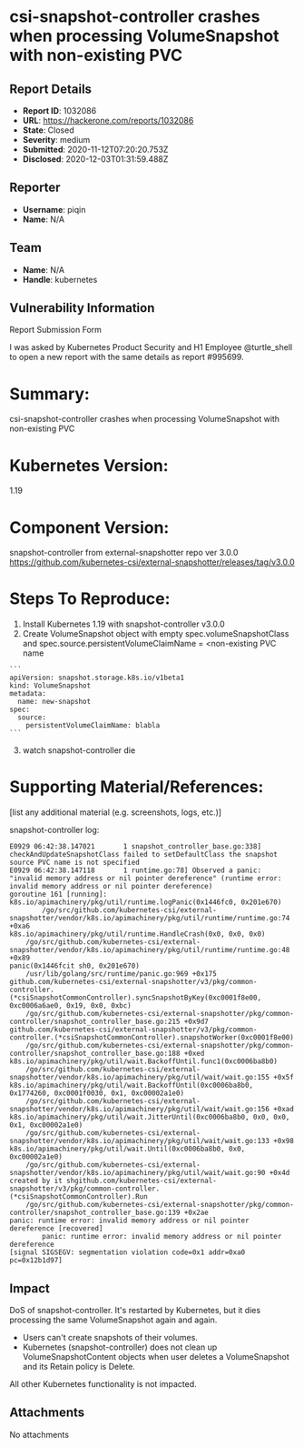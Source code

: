 # csi-snapshot-controller crashes when processing VolumeSnapshot with non-existing PVC

## Report Details
- **Report ID**: 1032086
- **URL**: https://hackerone.com/reports/1032086
- **State**: Closed
- **Severity**: medium
- **Submitted**: 2020-11-12T07:20:20.753Z
- **Disclosed**: 2020-12-03T01:31:59.488Z

## Reporter
- **Username**: piqin
- **Name**: N/A

## Team
- **Name**: N/A
- **Handle**: kubernetes

## Vulnerability Information
Report Submission Form

I was asked by Kubernetes Product Security and H1 Employee @turtle_shell to open a new report with the same details as report #995699.

# Summary:
csi-snapshot-controller crashes when processing VolumeSnapshot with non-existing PVC

# Kubernetes Version:
1.19

# Component Version:
snapshot-controller from external-snapshotter repo ver 3.0.0
https://github.com/kubernetes-csi/external-snapshotter/releases/tag/v3.0.0

# Steps To Reproduce:
1.   Install Kubernetes 1.19 with snapshot-controller v3.0.0
2.   Create VolumeSnapshot object with empty spec.volumeSnapshotClass and spec.source.persistentVolumeClaimName = <non-existing PVC name 

    ```
    apiVersion: snapshot.storage.k8s.io/v1beta1
    kind: VolumeSnapshot
    metadata:
      name: new-snapshot
    spec:
      source:
        persistentVolumeClaimName: blabla
    ```
3.   watch snapshot-controller die

# Supporting Material/References:
[list any additional material (e.g. screenshots, logs, etc.)]

snapshot-controller log:

    E0929 06:42:38.147021       1 snapshot_controller_base.go:338] checkAndUpdateSnapshotClass failed to setDefaultClass the snapshot source PVC name is not specified
    E0929 06:42:38.147118       1 runtime.go:78] Observed a panic: "invalid memory address or nil pointer dereference" (runtime error: invalid memory address or nil pointer dereference)
    goroutine 161 [running]:
    k8s.io/apimachinery/pkg/util/runtime.logPanic(0x1446fc0, 0x201e670)
            /go/src/github.com/kubernetes-csi/external-snapshotter/vendor/k8s.io/apimachinery/pkg/util/runtime/runtime.go:74 +0xa6
    k8s.io/apimachinery/pkg/util/runtime.HandleCrash(0x0, 0x0, 0x0)
        /go/src/github.com/kubernetes-csi/external-snapshotter/vendor/k8s.io/apimachinery/pkg/util/runtime/runtime.go:48 +0x89
    panic(0x1446fcit sh0, 0x201e670)
        /usr/lib/golang/src/runtime/panic.go:969 +0x175
    github.com/kubernetes-csi/external-snapshotter/v3/pkg/common-controller.(*csiSnapshotCommonController).syncSnapshotByKey(0xc0001f8e00, 0xc0006a6ae0, 0x19, 0x0, 0xbc)
        /go/src/github.com/kubernetes-csi/external-snapshotter/pkg/common-controller/snapshot_controller_base.go:215 +0x9d7
    github.com/kubernetes-csi/external-snapshotter/v3/pkg/common-controller.(*csiSnapshotCommonController).snapshotWorker(0xc0001f8e00)
        /go/src/github.com/kubernetes-csi/external-snapshotter/pkg/common-controller/snapshot_controller_base.go:188 +0xed
    k8s.io/apimachinery/pkg/util/wait.BackoffUntil.func1(0xc0006ba8b0)
        /go/src/github.com/kubernetes-csi/external-snapshotter/vendor/k8s.io/apimachinery/pkg/util/wait/wait.go:155 +0x5f
    k8s.io/apimachinery/pkg/util/wait.BackoffUntil(0xc0006ba8b0, 0x1774260, 0xc0001f0030, 0x1, 0xc00002a1e0)
        /go/src/github.com/kubernetes-csi/external-snapshotter/vendor/k8s.io/apimachinery/pkg/util/wait/wait.go:156 +0xad
    k8s.io/apimachinery/pkg/util/wait.JitterUntil(0xc0006ba8b0, 0x0, 0x0, 0x1, 0xc00002a1e0)
        /go/src/github.com/kubernetes-csi/external-snapshotter/vendor/k8s.io/apimachinery/pkg/util/wait/wait.go:133 +0x98
    k8s.io/apimachinery/pkg/util/wait.Until(0xc0006ba8b0, 0x0, 0xc00002a1e0)
        /go/src/github.com/kubernetes-csi/external-snapshotter/vendor/k8s.io/apimachinery/pkg/util/wait/wait.go:90 +0x4d
    created by it shgithub.com/kubernetes-csi/external-snapshotter/v3/pkg/common-controller.(*csiSnapshotCommonController).Run
        /go/src/github.com/kubernetes-csi/external-snapshotter/pkg/common-controller/snapshot_controller_base.go:139 +0x2ae
    panic: runtime error: invalid memory address or nil pointer dereference [recovered]
            panic: runtime error: invalid memory address or nil pointer dereference
    [signal SIGSEGV: segmentation violation code=0x1 addr=0xa0 pc=0x12b1d97]

## Impact

DoS of snapshot-controller. It's restarted by Kubernetes, but it dies processing the same VolumeSnapshot again and again.

* Users can't create snapshots of their volumes.
* Kubernetes (snapshot-controller) does not clean up VolumeSnapshotContent objects when user deletes a VolumeSnapshot and its Retain policy is Delete.

All other Kubernetes functionality is not impacted.

## Attachments
No attachments
